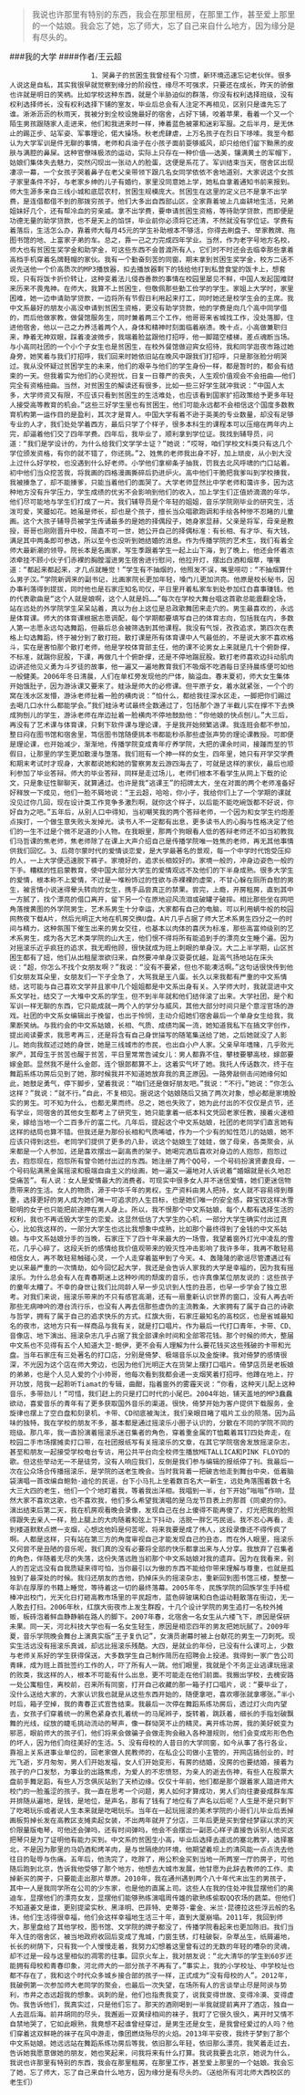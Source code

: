 > 我说也许那里有特别的东西，我会在那里租房，在那里工作，甚至爱上那里的一个姑娘。我会忘了她，忘了师大，忘了自己来自什么地方，因为缘分是有尽头的。

###我的大学
####作者/王云超

						1、哭鼻子的贫困生我曾经有个习惯，新环境迅速忘记老伙伴。很多人说这是自私，其实我很早就觉察到缘分的阶段性，缘尽不可强求，只要还在成长，昨天的骄傲也许就是明日的笑柄。比如学校这种东西，就是个半胁迫似的群落，你没有权利选择班级，没有权利选择师长，没有权利选择下铺的室友，毕业后总会有人注定不再相见，区别只是谁先忘了谁。淅淅沥沥的秋雨天，我被分到全校设施最好的宿舍，占好下铺，咬着苹果，看着一个又一个陌生男孩跟随家人走进来，他们和我进来时一样，捧着蓝色被罩和迷彩军服。之后半月，是无休止的踢正步、站军姿、军事理论，偌大操场。秋老虎肆虐，上万名孩子在烈日下哆嗦。我至今都认为大学军训是件无聊的事情，老师和兵油子在小孩子面前耍够威风，却只给他们留下黝黑的皮肤与满腔的鼻屎。这种官僚味极浓的运动，实际上只存在一种价值——选美，镶满黄土的军帽下，姑娘们集体失去魅力，突然闪现出一张动人的脸蛋，这便是系花了。军训结束当天，宿舍区出现凄凉一幕，一个女孩子哭着鼻子在老父亲带领下跟几名女同学依依不舍地道别，大家说这个女孩子家里条件不好，与老家乡绅的儿子有婚约，家里没同意她上学，她私自拿着通知书前来报到。师大生源多来自三线小城和底层农村，贫困生规模庞大。贫困生在这里的定义已不是拿不出学费，是连借都借不到的那拨穷孩子。他们大多出自西部山区，全家靠着坡上几亩耕地生活，兄弟姐妹好几个，还有帮冷血的穷亲戚。拿不出学费，要申请贫困生资格，等待助学贷款，而即便是功德无量的助学贷款，也不是天上的馅饼，毕业前你必须将它还清，不然就没有学位证。学费有着落后，生活怎么办，靠着师大每月45元的学生补助根本不够活，你得去刷盘子、举家教牌、拖图书馆的地、上富家子弟的车。总之，靠一己之力完成四年学业。当然，作为老字号地方名校，师大也有贫困生奖学金和助学金，可这些东西不会普渡所有人，它们时不时还会去临幸那些拿着高档手机穿着名牌鞋帽的家伙。我有一个勤奋刻苦的同窗，期末拿到贫困生奖学金，校方二话不说先送他一个价高质次的MP3播放器，扣去播放器剩下的钱给他打到私营食堂的饭卡上，想套现，只有将饭卡折价转让，这种变着法儿侵吞善款的事情在校园里屡见不鲜，中国人发起国难财来历来不畏鬼神。在师大，我算不上贫困生，但敬佩那些勤工俭学的学生。家姐上大学时，家里困难，她一边申请助学贷款，一边将所有节假日利用起来打工，同时她还是校学生会的主席。我中文系最好的朋友小高没申请到贫困生资格，更没有助学贷款，他的学费是向几个高中同学借的，而后他做家教，做餐馆服务生，同时兼着两三个工作，他哥哥来省城找工作，没处落脚，住进他宿舍，他以一己之力养活着两个人，身体和精神时刻面临着崩溃。晚十点，小高做兼职归来，睁着无神双眼，踩着凌波微步，我端着脸盆跟他打招呼，他一脚踏空楼梯，差点魂断当场。与小高同社团的一个小个子女生也是贫困生，在校外餐馆做迎宾女招待，我和同学逛夜市路过她身旁，她笑着与我们打招呼，我们回来时她依旧站在晚风中跟我们打招呼，只是那张脸分明哭过。我从没怀疑过贫困学生的未来，他们的艰辛与他们的学生身份一样，都是暂时的，都会有结束的一天。但我着实为他们的心灵担忧，日复一日尊严的丧失，人生观价值观会不会扭曲——他们完全有资格扭曲。当然，对贫困生的解读还有很多，比如一些三好学生就冲我说：“中国人太多，大学师资又有限，不应该只看到贫困生的生活难处，也应该看到国家扩招政策给予更多年轻人接受高等教育的机会。”这些三好学生里也有贫困生，他们可能永远都不会相信这个国度多数教育机构第一运作目的是盈利，其次才是育人。中国大学有着不逊于英美的专业数量，却没有足够专业的人才，我们处处学着西方，最后只学了个样子，很多本科生的课程本可以压缩在两年内上完，却逼着他们交了四年学费。四年后，我毕业了，顺利拿到学位证。我找到辅导员，问道：“我们是学设计的，为什么给我们文学学士证？”她说：“哎呀，咱们学校文科类只有这几个学位颁发资格，有你的就不错了，你还挑。”2、姓焦的老师我出身不好，加上顽皮，从小到大没上过什么好学校，也没遇到什么好老师。小学他们拿柳条子抽我，罚我去北风呼啸的门口站着。初中他们当众挖苦我，将我画的四格漫画撕碎后扔进炉火。高中他们干脆把我爹叫到学校揍我，我被揍急了，却不能揍爹，只能当着他们的面哭了。大学老师显然比中学老师和蔼许多，因为这种地方没有升学压力，学生成绩的优劣不会影响到他们的收入，加上学生们正值娇滴滴的年华，他们尽可能地与学生们打成了一片。我们辅导员是个年轻的姐姐，音乐学院刚毕业的研究生，活泼可爱，笑靥如花。她虽是师长，却也是个孩子，擅长当众唱歌跑调和手绘各种惨不忍睹的儿童画。这个大孩子辅导员被学生传诵最多的是她的择偶段子，她身家显赫，父亲是将军，母亲是教授，哥哥也刚刚晋升中校，简直不可一世，她公开自己的择偶标准：有长相、有才华、有大钱，满足其中两条即可参选，所以至今也没听到她结婚的消息。作为传播学院的艺术生，我们有着全师大最新潮的领导。院长本是名画家，写生季跟着学生一起上山下海，到了晚上，他还会怀着浓浓牵挂不顾小伙子们赤裸的胸膛溜进男生宿舍进行慰问，他拉开灯，摆出白酒和烟草，嚷嚷道：“都起来都起来，才几点就睡觉！”学生有不抽烟的，他照发不误，嘴里唠叨：“不抽烟算什么男子汉。”学院新调来的副书记，比画家院长更加年轻，嗓门儿更加洪亮。他原是校长秘书，因办事利落得到提拔，同时他也是石家庄知名司仪，平日里开着私家车到处参加红白喜事赚钱。他的代表歌曲是“这个人就是娘啊，这个人就是妈……”每次在学校大舞台唱这首歌总能震翻全场，站在远处的外学院学生呆呆站着，真以为台上这位是总政歌舞团来走穴的。男生最喜欢的，永远是体育课。师大的体育课根据志愿调配，每个学期都要填写自己的体育志向，包括我在内，多数人第一志愿永远勾选舞蹈，但最后总会被筛选到其他课程。我没有气馁，孜孜追求，第四次在表格上勾选舞蹈，终于被分到了散打班。散打课是所有体育课中人气最低的，不是说大家不喜欢格斗，实在是害怕那个散打老师，他是学校体育部主任，他的课不论男女上来就是几十个俯卧撑，不标准，就踹你屁股，下课，再做几十个俯卧撑，还是不停地踹屁股。散打老师喜欢边抖动肌肉边讲述他见义勇为斗歹徒的故事，他一遍又一遍地教育我们不吸烟不吃酒每日坚持晨练便可如他一般健美。2006年冬日清晨，人们在单杠旁发现他的尸体，脑溢血。春末夏初，师大女生集体开始饿肚子，因为游泳课又要来了。蛙泳是师大的必修课。但平原子女，着水就紧张，一个个的窝在浅水区发懵，游泳老师扯着一脸的横肉说：“怕什么，都给我往深水区走，一脚把你们踢过去喝几口水什么都能学会。”我们蛙泳考试最终全数通过了，包括那个游了半截儿实在撑不下去换成狗刨儿的学生，游泳老师在岸边扯着一脸横肉不停地鼓励他：“你他娘的快点刨儿。”大三后，再没有了艺术课与体育课，只剩下软件课与理论课，于是我开始频繁逃课。我连班会都不参加，整日闷在图书馆和宿舍里，笃信图书馆随便挑本书都能秒杀那些虚张声势的理论课教授。可即便是理论课，也开始减少，渐渐地，传播学院变成青年疗养学院，大把的课余时间，接踵而至的节假日，让那里的学生更加散漫与堕落。我们班有一个神一样的女生，四年里，她只有开学交学费和期末考试时才现身，大家都说她和她的警察男友云游四海去了，可就是这样的家伙，最后也顺利参加了毕业答辩。师大的毕业答辩，同样是走过场儿，老师们根本不看学生从网上下载的论文，只是象征性聊聊天，就算通过。也许是我“逃课王”的招牌太大，坐在对面的两个老师准备好好释放一下成见，他们一脸不屑地说：“王云超，哈哈，你小子，我给你们上了一个学期的课就没见过你几回，现在设计类工作竞争多激烈啊，就你这个样子，以后能不能吃碗饭都不好说，你好自为之吧。”五年后，从别人口中得知，当初嘲笑我的两个答辩老师，一个因为和女学生约炮差点挨打，一个做生意失败头发掉光。读书人不一定都有出息，更多读书人的心胸与性格决定了他们的一生不过是个微不足道的小人物。在我眼里，那两个狗眼看人低的答辩老师还不如当初教我们马哲课的焦老师，焦老师除了在课上大声介绍自己是传播学院唯一姓焦的老师，再无其他事情供我们回忆。3、后荷尔蒙时代的爱情谈恋爱，是大学最著名的景观，每一个中学时代饱受压抑的人，一上大学便迅速脱下裤子。家境好的，追求长相姣好的。家境一般的，冲身边姿色一般的下手。糟糕的性启蒙教育，使中国大部分大学生的爱情观远不及他们的下半身成熟。很多大学生的爱情，根本称不上爱情，不过是一堆粉饰过的性欲与赤裸裸的虚荣，不甘心躲在厕所自慰的男生，被言情小说迷得晕头转向的女生，携手品尝真正的禁果。尝完，上瘾，开房租房，直到其中一方腻了，找个漂亮的借口离开，留下另一个在原地迎风流泪或破罐子破摔。相比那些坐在网吧角落搜黄图的外学院男生，艺术系男生十分幸运，大家都有自己的电脑，可以利用蜗牛般的校园网熬夜下载A片，然后光明正大地在机房交换U盘。A片几乎占据了师大艺术系男生四分之一的时间与精力，这种氛围下催生出来的男女交往，也基本以肉体的喜厌为标准，那些高富帅级别的艺术系男生，成为各大艺术类学院的山大王，他们恨不得将所有能追到手的漂亮女生睡个遍。因为对摇滚乐近乎疯狂的追求，我无暇他顾，很快就成为班上刺眼的单身汉。大二上半学期，山区贫困生都有了妞，他们从出租屋泄欲归来，自然要冲单身汉耍耍优越，趾高气扬地站在床头说：“超，你怎么不找个女朋友啊？”我说：“没有不要紧，但也不能凑活啊。”这句话很快传到他们女朋友耳朵里，女朋友们一下子全急了，大骂我是王八蛋。长久以来我都有严重的中文系情结，这可能与自己喜欢文学并且家中几个姐姐都是中文系出身有关。入学师大时，我就混进中文系文学社，结交了一大堆中文系的学生，但不到半年就和他们结伴滚了出来。大学社团，是个和军训一样无聊的东西，它只能成就一两个人的学分与威风，其他大部分时间只是个意淫官场的游戏。社团的中文系女编辑出于挽留，也出于怜悯，主动介绍她们宿舍最后一个单身女生给我，我果断笑纳。与我约会的中文系姑娘，长相、气质、成绩均属一流，她知道我私下在搞文字创作，提出阅读要求，我思考再三，还是将含有自己身世描写的随笔集送给了她，之后她就没了人影儿。她向我叙述过她的身世，她是三线城市的市民，也出自小户人家。父亲早年嗜赌，几乎败光家产，其母生于贫苦也醒于贫苦，平日里常常告诫女儿：男人都靠不住，攀枝要攀高枝，嫁郎要嫁金郎。显然我不是什么金郎，连个银郎都算不上，这着实气坏了她。我托人传话数次，终于在舞蹈系练功房后见到了她，那时候我并不知道她放弃我的真正原因。一路旁敲侧击问她缘何如此，她鼓足勇气，停下脚步，望着我说：“咱们还是做好朋友吧。”我说：“不行。”她说：“你怎么这样？”我说：“就不行。”自此，不复相见。据说这个姑娘随后又搞了两次对象，想必都是家境殷实的男生。可不知为什么，也都无果而终。总之，她也失败了，她为此付出的不仅仅是贞节，还有学业，同宿舍的其他女生都考上了研究生，她只能拿着一纸本科文凭回老家任教，接着火速相亲，嫁给当地一个二百多斤的富二代。几年后，提起这个中文系姑娘，社团的老同学们直言她有这样的结局也算不错。但我还是为那份长相和气质唏嘘，作为一个少有的知性范儿的姑娘，她不应该只得到这些。老同学们提供了更多的八卦，说这个姑娘生了娃娃，做了母亲，各类聚会，从来都是一个人参加，还是喜欢摆出一副高贵的架子。她喝完酒后喜欢对身边的人抱怨，抱怨过去，抱怨现在，抱怨所有曾令她付出过的东西。她注册了两个QQ号，一个号码扮演贤妻良母，一个号码贴满黑金属摇滚和极端自由主义的绘画，她一遍又一遍地对人诉说着“婚姻就是长久地忍受痛苦”。有人说：女人是爱情最大的消费者。可现实中很多女人并不迷信爱情，她们更迷信物质带来的生活。女人的物质，源于中华千年的男权，生产资料由男人把持，女人就不容易得到尊重，选择更好的男人成为她们唯一可追求的人生目标，也是她们唯一的安全感，薛宝钗这样冰雪聪明的女子也只能把前途押在男人身上。所以，我不恨那个中文系姑娘，每个人都有选择生活的权利，我也不再诋毁大学生的恋爱。这显然低估了大学生的心机，一部分大学生确实付出过真心，比如我这样的，一部分大学生也远比我想象中成熟，比如那个最终得到了金钱的中文系姑娘。与中文系姑娘分手的当晚，石家庄下了四十年来最大的一场雪，我望着窗外灯光中凌乱的雪花，几乎心碎了。这段夭折的感情给我价值观带来的毁灭性冲击影响了我许多年，我再不敢轻易相信女人，再不敢轻易触碰心灵，一个人走穿着盔甲到了今天。4、轰隆隆的歌谣尽管遭遇过有史以来最严重的一次情劫，如今回忆起大学，我还是会告诉人家我的大学是幸福的，因为我有摇滚乐。为什么总会有人在青春期迷上这种吵闹的颓废的音乐，也许真像某位朋友说的：这些孩子的童年太糟了。不幸的身世让我们比同龄人早一步见识到人性的丑恶，也早一步学会了独立思考。对我们来说，摇滚乐带来的不只有感官高潮，还有一扇重新认识世界的窗口，没有人再去听那些无病呻吟的港台流行乐，也没有人再去信那些虚伪的主流教条，大家拥有了属于自己的诗歌与哲学，拥有了属于自己的追求快乐的方式。红旗大街，石家庄最知名的高校区，也是省城最知名的夜市，这地方只有一样商品与我有关，就是打口唱片。作为最后一代打口青年，卡带、CD、音像店、地下演出、摇滚杂志几乎占据了我全部课余时间和全部零花钱。那个时候的师大，整届中文系也不见得有五个人知道大卫·鲍伊，更不会有人理解为什么要花钱买这些残破的卡带和光盘。当年石家庄有三处著名的打口店，分别是倚梦、极端音乐以及金旋律。我对倚梦的感情很深，不光因为这个店在师大旁边，也因为他们光明正大在货架上摆打口唱片。倚梦店员是老板娘的弟弟，也是个人见人爱的个小帅哥，他每次看到我都会递一支烟笑着打招呼。他蹲在地上，拧开功放，陪我一起聆听Tiamat的专辑，曲酣，指着窗外的雾霾天说：“你看，这种天儿配上这种音乐，多带劲儿！”可惜，我们赶上的只是打口时代的小尾巴。2004年始，铺天盖地的MP3蠢蠢欲动，喜爱音乐的青年有了更多获取国外音乐的渠道。很快，倚梦开始为客户提供下载服务，金旋律也摆上了空白盘和刻录机，卡带、CD彻底被淘汰，我们亲眼目睹了唱片工业的陨落。因为品味的独特，我在学校的朋友不多，基本都是通过摇滚乐小圈子认识的，分散在不同的学院不同的班级。那几年，我一直扮演着摇滚乐迷召集者的角色，穿着重金属的T恤戴着耳钉四处奔走，在校园二手市场摆摊卖打口带，在社团报纸写有关摇滚乐的文章，在其它学院宿舍发放摇滚杂志，甚至和朋友一起接受学校电台专访，用公共平台向全校师生播放METALLICA和PINK FLOYD的歌。但这些举动无一不是徒劳，没有人响应我们，反倒是我们参与编辑的报纸停了刊。我最后一次在公众场合传播摇滚乐，是学院的送老生晚会。当时我背着一把破吉他走到舞台中央，低着脑袋演唱一首改编自鲍勃·迪伦的民谣，台下小马扎上坐着数百名大一新生，远处角落围着数十名大三大四的老生，他们一个个地盯着我，等着我出洋相。我唱到一半，台下开始“嗡嗡”作响，显然大家不喜欢这歌，也不喜欢我，他们多么希望我演唱的是乌龙节目表上的那首《同桌的你》。演出结束后第二天，我在机房观看晚会录像，发现自己在台上傻得不能再傻了，灯光把我的脸照得跟失去亲人一样，脸上腿上的大肉随着和弦上下抖动，活脱一胖乞丐民谣。我不忍心再看，走到楼道默默点燃一支烟，心想这他妈是何苦呢，将来我要是成了伟人，这段录像还不得传疯了啊。人都是这样，只有站在第三方的角度审视自己才能发现自己的丑态，而在外人眼里，摇滚乐又何尝不是丑陋的音乐呢，我们真的没有必要将全部的快乐都拿出来与人分享。我放弃了召集者的角色，伴随着无尽的失落，这份失落远胜当初那个中文系姑娘对我的遗弃。因为在我看来，别人的否定远没有自我质疑来得可怕，当你最引以为傲的东西不能给你带来理解与尊重，也就是孤独到了最深处的时候。我归还朋友的吉他，扔掉床头的摇滚杂志，重新回到图书馆三楼，整整一年趴在厚厚的书籍上睡觉，等待着这一切的最终落幕。2005年冬，民族学院的回族学生手持棍棒冲出校门，光天化日打砸高教市场里的平民超市，蓝色碎玻璃和白色运动鞋散落在街边，无一人敢去打扫。2006年秋，红旗大街夜市上发生群殴，十几个设计学院的男生追打一名校外摊贩，板砖泡着鲜血静静躺在路人的脚下。2007年春，北宿舍一名女生从六楼飞下，原因是保研未果。同一天，河北科技大学也有一名女生轻生，原因是相恋四年的男友把她玩腻了。2009年夏，音乐学院晚会舞台上演真实版“王子复仇记”，女演员谢幕时被上台献花的男生一刀刺死。现实生活远没有摇滚乐真诚，却远比摇滚乐残酷。大四，是就业的年份，已没有什么课可上，少数与老师关系好的学生获得保送，大多数学生自己制作简历在招聘会上投递。我得到一家广告公司青睐，成为班上首批签约工作的人，吓了所有人一跳。他们眼里，我就是个不务正业逃课玩摇滚的败类，我这样的人，根本不可能有什么出息，更不可能走在他们前面。我搬出学校，去槐安路一处公寓租住，离校前，召来所有同窗，打开自己收藏的那一箱子打口唱片，说：“要毕业了，没什么送给大家的，大家认识我也就是从这些东西开始的，随便拿吧，喜欢哪张就拿哪张。”半小时后，箱子空掉，我的青春正式宣告结束。我最后一次停在舞蹈系练功房后，透过灯火向内望去，女孩子们穿着统一的黑色紧身衣扎着统一的马尾辫子，旋转着，跳跃着，细长的手指划破飘舞的光线，绽放的睫毛挑动流动的琴声，像一群恸哭不止的精灵。离开练功房，我的美好蜕变为邪恶，眼前师大的孩子们，他们将来会做骗子会做走狗会融入各种潜规则，他们会变成形形色色的坏人，因为他们向往美好的生活。5、没有母校的人昔日的大学同窗，如今从事了各行各业，靠祖上关系进事业单位的，回老家做人民教师的，在私企公司做小主管的，开网店搞创业的，时光飞逝，岁月匆匆，男人们开始发福，女人们开始变形，有房的结婚，没房的也要结婚，接着为孩子的户口发愁，为事业的出路焦虑，为爱人的不忠愤怒，为亲人的逝去伤神，有些人在股票大盘前手舞足蹈，有些人万念俱灰站到了天桥边缘。仅仅十年前，他们都是那个跟着家人踏进师大校门的一脸羞涩的孩子。我一直在思考一个问题，男人如何才算成功，男人们向往妻妾成群车库并排随从遍地，是钱，是地位，是声名，那有了钱有了地位有了声名以后呢？人生是不是只剩下了吃喝玩乐或者说人生本来就是吃喝玩乐。当年在一起玩摇滚的美术学院的小哥们儿毕业后丢掉画板剪掉长发在高教区支摊卖起女装，不出两年就开了分店，三年后更是买到曾经梦寐以求的天价限量版电琴，可他还会弹吗，还有时间弹吗，他会不会摆出一副恶心样子直接告诉别人他买这把琴只是为了证明他有能力买到。中文系的贫困生小高，毕业后选择去遥远的塞北教学，选择塞北，不是因为那里的马奶酒和烤羊肉，是与世隔绝的环境，他期望着坝上的清风能一点点洗去他往日的耻辱与伤痛。五年后，他洗完了，吃胖了，用公积金买到当地一所两室一厅的房子，可他随后跑到北京，告诉我他受够了那个地方，他想去大城市发展，他甘愿为此辞去教师的工作、卖掉新买的房子，只要能走出那片草原。2010年，我在通州遇到两个八十年代末出生的男孩子，其中一人是我同学所在公司的少东家，也是他的直属上司。这些人在我的住处冲我显摆他们的奥迪车，显摆他们的漂亮女友，显摆他们能够熟练演唱周传雄的歌熟练偷取QQ农场的蔬菜。但他们不知道姜文是谁，更别提梁实秋、黑泽明、巴菲特、史蒂芬·霍金、米兰·昆德拉这些浮云般的名讳，他们生活得很幸福，他们会这样幸福地生活三十年，直到大厦崩塌。2011年，我回到师大，那里盘给了其他学校，图书馆、文学院的牌子都没了，传播学院看起来也更加陈旧。我们当年入住的宿舍区，被当地政府收回后变成了鬼城，门窗生锈，灯柱破裂，杂草丛生，纸屑遍地，长长的树荫下，只有我一个人慢慢走着，我努力幻想着这里曾有过的无数的年轻的嘈杂的灵魂，却不过是一段与这里相似的凋零的往事。回京火车上，我对朋友说：“北大清华的学生到60岁还能拥有母校和青春印象，河北师大的一部分孩子不再有了。”事实上，我的小学校址、中学校址也都不存在了，我和这个时代众多城乡接合部的孩子一样，正式成为“没有母校的人”。2012年，我破例第一次参加师大老同学的聚会，也最后一次失望，在场所有人的言谈举止尽是阿谀与势利，市井之态远超我的想象。讽刺的是，他们也指责我变了，说我变得世故、变得冷漠、变得虚伪。我告诉他们，我真实过，只是他们忘了。那天的酒刚喝到一半我就提前离开了酒店，独自一人去逛后海。前井胡同的尽头，我邂逅一双黄绿相间的袜子，我盯了它很久很久，离开时又情不自禁地哭了，它如此眼熟，我竟想不起谁曾经穿过，是男生还是女生，是我曾经爱过的人吗？他们穿着这双鲜艳的袜子在风中游走，像团燃烧殆尽的火焰。2013年平安夜，我终于梦到了那个中文系姑娘。她远远站在舞蹈系练功房后等我，依旧那么年轻，依旧那么漂亮，我笑着走过去，告诉她我愿意做她的朋友，她也笑起来，问我将来有什么打算。我说我要去北京，她说为什么，我说也许那里有特别的东西，我会在那里租房，在那里工作，甚至爱上那里的一个姑娘。我会忘了她，忘了师大，忘了自己来自什么地方，因为缘分是有尽头的。（送给所有河北师大西校区的老生们）			  		